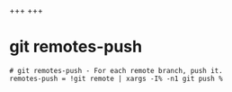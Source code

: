 +++
+++

# git remotes-push

```gitconfig
# git remotes-push - For each remote branch, push it.
remotes-push = !git remote | xargs -I% -n1 git push %
```
